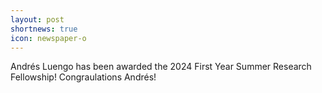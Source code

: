 ```yaml
---
layout: post
shortnews: true
icon: newspaper-o
---
```


Andrés Luengo has been awarded the 2024 First Year Summer Research Fellowship! Congraulations Andrés! 

